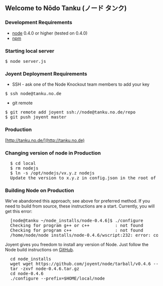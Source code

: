 ## Welcome to Nōdo Tanku (ノード タンク)

### Development Requirements

* [node](https://github.com/ry/node) 0.4.0 or higher (tested on 0.4.0)
* [npm](https://github.com/isaacs/npm)

### Starting local server

<pre>$ node server.js</pre>

### Joyent Deployment Requirements

* SSH - ask one of the Node Knockout team members to add your key

<pre>$ ssh node@tanku.no.de</pre>

* git remote

<pre>
$ git remote add joyent ssh://node@tanku.no.de/repo
$ git push joyent master
</pre>

### Production

[http://tanku.no.de/](http://tanku.no.de)

### Changing version of node in Production

<pre>
  $ cd local
  $ rm nodejs
  $ ln -s /opt/nodejs/vx.y.z nodejs
  Update the version to x.y.z in config.json in the root of the project
</pre>

### Building Node on Production

We've abandoned this approach; see above for preferred method.  If you need to build from source, these instructions are a start.  Currently, you will get this error:
<pre>
  [node@tanku ~/node_installs/node-0.4.6]$ ./configure 
  Checking for program g++ or c++          : not found 
  Checking for program c++                 : not found 
  /home/node/node_installs/node-0.4.6/wscript:232: error: could not configure a cxx compiler!
</pre>


Joyent gives you freedom to install any version of Node.  Just follow the Node build instructions on [GitHub](https://github.com/joyent/node/wiki/Installation).

<pre>
  cd node_installs
  wget wget https://github.com/joyent/node/tarball/v0.4.6 --no-check-certificate
  tar -zxvf node-0.4.6.tar.gz
  cd node-0.4.6
  ./configure --prefix=$HOME/local/node
</pre>

